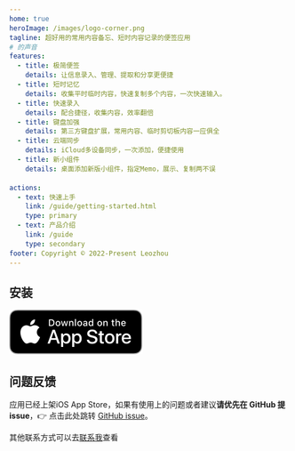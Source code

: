 ```yaml
---
home: true
heroImage: /images/logo-corner.png
tagline: 超好用的常用内容备忘、短时内容记录的便签应用
# 的声音
features:
  - title: 极简便签
    details: 让信息录入、管理、提取和分享更便捷
  - title: 短时记忆
    details: 收集平时临时内容，快速复制多个内容，一次快速输入。
  - title: 快速录入
    details: 配合捷径，收集内容，效率翻倍
  - title: 键盘加强
    details: 第三方键盘扩展，常用内容、临时剪切板内容一应俱全
  - title: 云端同步
    details: iCloud多设备同步，一次添加，便捷使用
  - title: 新小组件
    details: 桌面添加新版小组件，指定Memo，展示、复制两不误

actions:
  - text: 快速上手
    link: /guide/getting-started.html
    type: primary
  - text: 产品介绍
    link: /guide
    type: secondary
footer: Copyright © 2022-Present Leozhou
---
```


## 安装
[![Download on the Mac App Store](/images/download/Download_on_the_App_Store_Badge_US-UK_RGB_blk_092917.svg)](https://apps.apple.com/cn/app/tomemo/id1610843304)


## 问题反馈

应用已经上架iOS App Store，如果有使用上的问题或者建议**请优先在 GitHub 提 issue**，👉 点击此处跳转 [GitHub issue](https://github.com/le0zh0u/ToMemo-doc/issues)。

其他联系方式可以去[联系我](/general/contact.html)查看